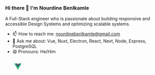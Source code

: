 ### Hi there 👋 I'm Nourdine Benlkamle

A Full-Stack engineer who is passionate about building responsive and accessible Design Systems and optimizing scalable systems.

- 📫 How to reach me: nourdinebenlkamle@gmail.com
- 🤔 Ask me about: Vue, Nuxt, Electron, React, Next, Node, Express, PostgreSQL
- 😄 Pronouns: He/Him

<div>
  <code>
    <svg class="logo" viewBox="0 0 128 128" width="24" height="24" data-v-327ba018=""><path fill="#42b883" d="M78.8,10L64,35.4L49.2,10H0l64,110l64-110C128,10,78.8,10,78.8,10z" data-v-327ba018=""></path><path fill="#35495e" d="M78.8,10L64,35.4L49.2,10H25.6L64,76l38.4-66H78.8z" data-v-327ba018=""></path></svg>
  </code>
</div>
